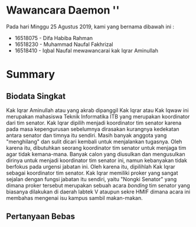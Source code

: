 # Wawancara Daemon ''
Pada hari Minggu 25 Agustus 2019, kami yang bernama dibawah ini :
- 16518075 - Difa Habiba Rahman
- 16518230 - Muhammad Naufal Fakhrizal
- 16518410 - Iqbal Naufal
mewawancarai kak Iqrar Aminullah

# Summary
## Biodata Singkat
  Kak Iqrar Aminullah atau yang akrab dipanggil Kak Iqrar atau Kak Iqwaw ini merupakan mahasiswa Teknik Informatika ITB yang merupakan koordinator dari tim senator. Kak Iqrar dipilih menjadi koordinator tim senator karena pada masa kepengurusan sebelumnya dirasakan kurangnya kedekatan antara senator dan timnya itu sendiri. Masih banyak anggota yang "menghilang" dan sulit dicari kembali untuk menjalankan tugasnya. Oleh karena itu, dibutuhkan seorang koordinator tim senator untuk menjaga tim agar tidak kemana-mana. Banyak calon yang diusulkan dan mengusulkan dirinya untuk menjadi koordinator tim senator ini, namun kebanyakan tidak berfokus pada urgensi jabatan ini. Oleh karena itu, dipilihlah Kak Iqrar sebagai koordinator tim senator. Kak Iqrar memiliki proker yang sangat sejalan dengan fungsi jabatan itu sendiri, yaitu "Nongki Senator" yang dimana proker tersebut merupakan sebuah acara *bonding* tim senator yang biasanya dilakukan di daerah labtek V ataupun sekre HMIF dimana acara ini membahas mengenai isu kampus sambil makan-makan.

## Pertanyaan Bebas
